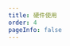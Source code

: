 ```yaml
---
title: 硬件使用
order: 4
pageInfo: false
---
```


<VidStack
  src="https://likeyou156156.online:9000/lky/MX/MX202/video/MX202麦克风完整版.webm"
/>
